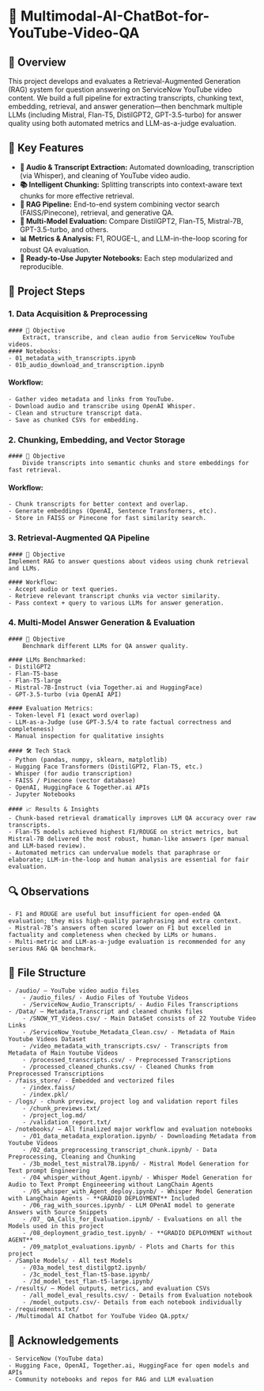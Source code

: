 # 🤖 Multimodal-AI-ChatBot-for-YouTube-Video-QA

## 📌 Overview

This project develops and evaluates a Retrieval-Augmented Generation (RAG) system for question answering on ServiceNow YouTube video content. We build a full pipeline for extracting transcripts, chunking text, embedding, retrieval, and answer generation—then benchmark multiple LLMs (including Mistral, Flan-T5, DistilGPT2, GPT-3.5-turbo) for answer quality using both automated metrics and LLM-as-a-judge evaluation.

## 🚀 Key Features

- **🎤 Audio & Transcript Extraction:** Automated downloading, transcription (via Whisper), and cleaning of YouTube video audio.
- **📚 Intelligent Chunking:** Splitting transcripts into context-aware text chunks for more effective retrieval.
- **🔎 RAG Pipeline:** End-to-end system combining vector search (FAISS/Pinecone), retrieval, and generative QA.
- **🤖 Multi-Model Evaluation:** Compare DistilGPT2, Flan-T5, Mistral-7B, GPT-3.5-turbo, and others.
- **📊 Metrics & Analysis:** F1, ROUGE-L, and LLM-in-the-loop scoring for robust QA evaluation.
- **📝 Ready-to-Use Jupyter Notebooks:** Each step modularized and reproducible.

## 🧩 Project Steps

### 1. Data Acquisition & Preprocessing

    #### 🎯 Objective
        Extract, transcribe, and clean audio from ServiceNow YouTube videos.
    #### Notebooks:
    - 01_metadata_with_transcripts.ipynb
    - 01b_audio_download_and_transcription.ipynb

#### Workflow:

    - Gather video metadata and links from YouTube.
    - Download audio and transcribe using OpenAI Whisper.
    - Clean and structure transcript data.
    - Save as chunked CSVs for embedding.

### 2. Chunking, Embedding, and Vector Storage

    #### 🎯 Objective
        Divide transcripts into semantic chunks and store embeddings for fast retrieval.

#### Workflow:

    - Chunk transcripts for better context and overlap.
    - Generate embeddings (OpenAI, Sentence Transformers, etc).
    - Store in FAISS or Pinecone for fast similarity search.

### 3. Retrieval-Augmented QA Pipeline

    #### 🎯 Objective
    Implement RAG to answer questions about videos using chunk retrieval and LLMs.

    #### Workflow:
    - Accept audio or text queries.
    - Retrieve relevant transcript chunks via vector similarity.
    - Pass context + query to various LLMs for answer generation.

### 4. Multi-Model Answer Generation & Evaluation

    #### 🎯 Objective
        Benchmark different LLMs for QA answer quality.

    #### LLMs Benchmarked:
    - DistilGPT2
    - Flan-T5-base
    - Flan-T5-large
    - Mistral-7B-Instruct (via Together.ai and HuggingFace)
    - GPT-3.5-turbo (via OpenAI API)

    #### Evaluation Metrics:
    - Token-level F1 (exact word overlap)
    - LLM-as-a-Judge (use GPT-3.5/4 to rate factual correctness and completeness)
    - Manual inspection for qualitative insights

    #### 🛠️ Tech Stack
    - Python (pandas, numpy, sklearn, matplotlib)
    - Hugging Face Transformers (DistilGPT2, Flan-T5, etc.)
    - Whisper (for audio transcription)
    - FAISS / Pinecone (vector database)
    - OpenAI, HuggingFace & Together.ai APIs
    - Jupyter Notebooks

    #### 📈 Results & Insights
    - Chunk-based retrieval dramatically improves LLM QA accuracy over raw transcripts.
    - Flan-T5 models achieved highest F1/ROUGE on strict metrics, but Mistral-7B delivered the most robust, human-like answers (per manual and LLM-based review).
    - Automated metrics can undervalue models that paraphrase or elaborate; LLM-in-the-loop and human analysis are essential for fair evaluation.

## 🔍 Observations

    - F1 and ROUGE are useful but insufficient for open-ended QA evaluation; they miss high-quality paraphrasing and extra context.
    - Mistral-7B’s answers often scored lower on F1 but excelled in factuality and completeness when checked by LLMs or humans.
    - Multi-metric and LLM-as-a-judge evaluation is recommended for any serious RAG QA benchmark.

## 📂 File Structure

    - /audio/ – YouTube video audio files
        - /audio_files/ - Audio Files of Youtube Videos
        - /ServiceNow_Audio_Transcripts/ - Audio Files Transcriptions
    - /Data/ – Metadata,Transcript and cleaned chunks files
        - /SNOW_YT_Videos.csv/ - Main DataSet consists of 22 Youtube Video Links
        - /ServiceNow_Youtube_Metadata_Clean.csv/ - Metadata of Main Youtube Videos Dataset
        - /video_metadata_with_transcripts.csv/ - Transcripts from Metadata of Main Youtube Videos
        - /processed_transcripts.csv/ - Preprocessed Transcriptions
        - /processed_cleaned_chunks.csv/ - Cleaned Chunks from Preprocessed Transcriptions
    - /faiss_store/ - Embedded and vectorized files
        - /index.faiss/
        - /index.pkl/
    - /logs/ - chunk preview, project log and validation report files
        - /chunk_previews.txt/
        - /project_log.md/
        - /validation_report.txt/
    - /notebooks/ – All finalized major workflow and evaluation notebooks
        - /01_data_metadata_exploration.ipynb/ - Downloading Metadata from Youtube Videos
        - /02_data_preprocessing_transcript_chunk.ipynb/ - Data Preprocessing, Cleaning and Chunking
        - /3b_model_test_mistral7B.ipynb/ - Mistral Model Generation for Text prompt Engineering
        - /04_whisper_without_Agent.ipynb/ - Whisper Model Generation for Audio to Text Prompt Engineeering without LangChain Agents
        - /05_whisper_with_Agent_deploy.ipynb/ - Whisper Model Generation with LangChain Agents - **GRADIO DEPLOYMENT** Included
        - /06_rag_with_sources.ipynb/ - LLM OPenAI model to generate Answers with Source Snippets
        - /07_ QA_Calls_for_Evaluation.ipynb/ - Evaluations on all the Models used in this project
        - /08_deployment_gradio_test.ipynb/ - **GRADIO DEPLOYMENT without AGENT**
        - /09_matplot_evaluations.ipynb/ - Plots and Charts for this project
    - /Sample Models/ - All test Models
        - /03a_model_test_distilgpt2.ipynb/
        - /3c_model_test_flan-t5-base.ipynb/
        - /3d_model_test_flan-t5-large.ipynb/
    - /results/ – Model outputs, metrics, and evaluation CSVs
        - /all_model_eval_results.csv/ - Details from Evaluation notebook
        - /model_outputs.csv/- Details from each notebook individually
    - /requirements.txt/
    - /Multimodal AI Chatbot for YouTube Video QA.pptx/

## 🤝 Acknowledgements

    - ServiceNow (YouTube data)
    - Hugging Face, OpenAI, Together.ai, HuggingFace for open models and APIs
    - Community notebooks and repos for RAG and LLM evaluation
